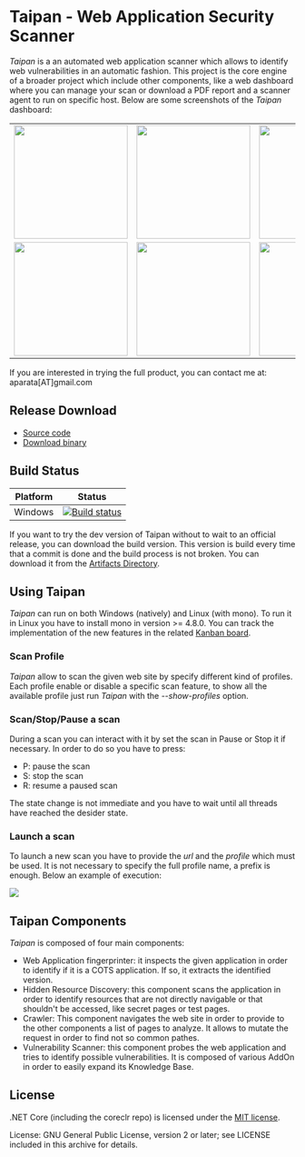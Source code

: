 # Taipan - Web Application Security Scanner

_Taipan_ is a an automated web application scanner which allows to identify web vulnerabilities in an automatic fashion. This project is the core engine of a broader project which include other components, like a web dashboard where you can manage your scan or download a PDF report and a scanner agent to run on specific host. Below are some screenshots of the _Taipan_ dashboard:

<table>
 <tr>
  <td><img src="https://github.com/enkomio/Taipan/blob/master/Misc/Admin-info.png" width="200"></td>
  <td><img src="https://github.com/enkomio/Taipan/blob/master/Misc/Dashboard.png" width="200"></td>
  <td><img src="https://github.com/enkomio/Taipan/blob/master/Misc/Scan-details.png" width="200"></td>
 </tr>
 <tr>
  <td><img src="https://github.com/enkomio/Taipan/blob/master/Misc/Scan-summary.png" width="200"></td>
  <td><img src="https://github.com/enkomio/Taipan/blob/master/Misc/Scan-wizard.png" width="200"></td>
  <td><img src="https://github.com/enkomio/Taipan/blob/master/Misc/Settings.png" width="200"></td>
 </tr>
</table>

If you are interested in trying the full product, you can contact me at: aparata[AT]gmail.com

## Release Download
 - [Source code][1]
 - [Download binary][2]
 
## Build Status

| Platform | Status         |
| -------- | -------------- |
| Windows  | [![Build status](https://ci.appveyor.com/api/projects/status/32r7s2skrgm9ubva/branch/master?svg=true)](https://ci.appveyor.com/project/enkomio/taipan/branch/master) |

If you want to try the dev version of Taipan without to wait to an official release, you can download the build version. This version is build every time that a commit is done and the build process is not broken. You can download it from the [Artifacts Directory](https://ci.appveyor.com/project/enkomio/taipan/build/artifacts).

## Using Taipan
_Taipan_ can run on both Windows (natively) and Linux (with mono). To run it in Linux you have to install mono in version >= 4.8.0. You can track the implementation of the new features in the related <a href="https://github.com/taipan-scanner/Taipan/projects/1">Kanban board</a>.

### Scan Profile
_Taipan_ allow to scan the given web site by specify different kind of profiles. Each profile enable or disable a specific scan feature, to show all the available profile just run _Taipan_ with the _--show-profiles_ option.

### Scan/Stop/Pause a scan
During a scan you can interact with it by set the scan in Pause or Stop it if necessary. In order to do so you have to press:

- P: pause the scan
- S: stop the scan
- R: resume a paused scan

The state change is not immediate and you have to wait until all threads have reached the desider state.

### Launch a scan
To launch a new scan you have to provide the _url_ and the _profile_ which must be used. It is not necessary to specify the full profile name, a prefix is enough. Below an example of execution:

<a href="https://asciinema.org/a/166362" target="_blank"><img src="https://asciinema.org/a/166362.png" /></a>

## Taipan Components
_Taipan_ is composed of four main components: 
- Web Application fingerprinter: it inspects the given application in order to identify if it is a COTS application. If so, it extracts the identified version.
- Hidden Resource Discovery: this component scans the application in order to identify resources that are not directly navigable or that shouldn't be accessed, like secret pages or test pages.
- Crawler: This component navigates the web site in order to provide to the other components a list of pages to analyze. It allows to mutate the request in order to find not so common pathes.
- Vulnerability Scanner: this component probes the web application and tries to identify possible vulnerabilities. It is composed of various AddOn in order to easily expand its Knowledge Base.

## License

.NET Core (including the coreclr repo) is licensed under the [MIT license](LICENSE.TXT).

License: GNU General Public License, version 2 or later; see LICENSE included in this archive for details.

  [1]: https://github.com/enkomio/Taipan/tree/master/Src
  [2]: https://github.com/enkomio/Taipan/releases/latest
